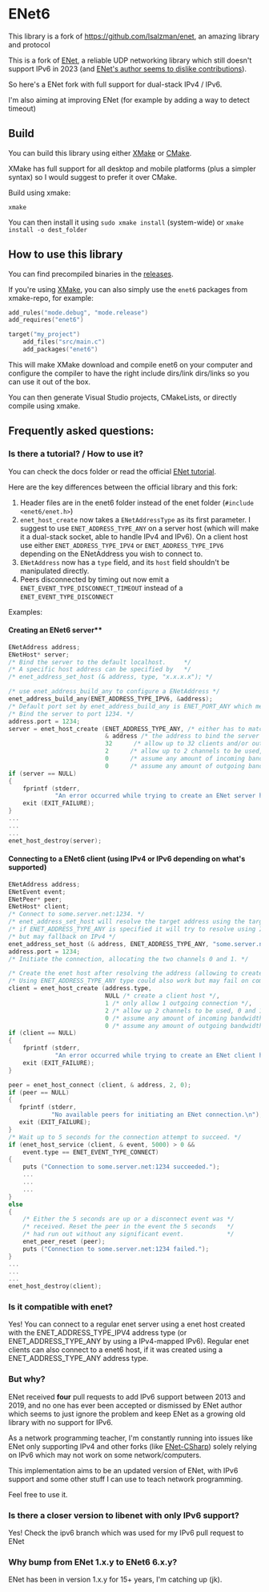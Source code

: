 # ENet6

This library is a fork of https://github.com/lsalzman/enet, an amazing library and protocol 

This is a fork of [ENet](https://github.com/lsalzman/enet), a reliable UDP networking library which still doesn't support IPv6 in 2023 (and [ENet's author seems to dislike contributions](https://github.com/lsalzman/enet/issues/78)).

So here's a ENet fork with full support for dual-stack IPv4 / IPv6.

I'm also aiming at improving ENet (for example by adding a way to detect timeout)

## Build

You can build this library using either [XMake](https://xmake.io) or [CMake](https://cmake.org/download/).

XMake has full support for all desktop and mobile platforms (plus a simpler syntax) so I would suggest to prefer it over CMake.

Build using xmake:

```
xmake
```

You can then install it using `sudo xmake install` (system-wide) or `xmake install -o dest_folder`

## How to use this library

You can find precompiled binaries in the [releases](https://github.com/SirLynix/enet6/releases/tag/v6.0.0).

If you're using [XMake](https://xmake.io), you can also simply use the `enet6` packages from xmake-repo, for example:
```lua
add_rules("mode.debug", "mode.release")
add_requires("enet6")

target("my_project")
    add_files("src/main.c")
    add_packages("enet6")
```

This will make XMake download and compile enet6 on your computer and configure the compiler to have the right include dirs/link dirs/links so you can use it out of the box.

You can then generate Visual Studio projects, CMakeLists, or directly compile using xmake.

## Frequently asked questions:

### Is there a tutorial? / How to use it?

You can check the docs folder or read the official [ENet tutorial](http://enet.bespin.org/Tutorial.html).

Here are the key differences between the official library and this fork:

1. Header files are in the enet6 folder instead of the enet folder (`#include <enet6/enet.h>`)
2. `enet_host_create` now takes a `ENetAddressType` as its first parameter. I suggest to use `ENET_ADDRESS_TYPE_ANY` on a server host (which will make it a dual-stack socket, able to handle IPv4 and IPv6). On a client host use either `ENET_ADDRESS_TYPE_IPV4` or `ENET_ADDRESS_TYPE_IPV6` depending on the ENetAddress you wish to connect to.
3. `ENetAddress` now has a `type` field, and its `host` field shouldn't be manipulated directly.
4. Peers disconnected by timing out now emit a `ENET_EVENT_TYPE_DISCONNECT_TIMEOUT` instead of a `ENET_EVENT_TYPE_DISCONNECT`

Examples:

#### Creating an ENet6 server**

```c
ENetAddress address;
ENetHost* server;
/* Bind the server to the default localhost.     */
/* A specific host address can be specified by   */
/* enet_address_set_host (& address, type, "x.x.x.x"); */

/* use enet_address_build_any to configure a ENetAddress */
enet_address_build_any(ENET_ADDRESS_TYPE_IPV6, &address);
/* Default port set by enet_address_build_any is ENET_PORT_ANY which means a random port, this is not convenient for a server */
/* Bind the server to port 1234. */
address.port = 1234;
server = enet_host_create (ENET_ADDRESS_TYPE_ANY, /* either has to match address->type or be ENET_ADDRESS_TYPE_ANY to dual stack the socket */
                           & address /* the address to bind the server host to */, 
                           32      /* allow up to 32 clients and/or outgoing connections */,
                           2      /* allow up to 2 channels to be used, 0 and 1 */,
                           0      /* assume any amount of incoming bandwidth */,
                           0      /* assume any amount of outgoing bandwidth */);
if (server == NULL)
{
    fprintf (stderr, 
             "An error occurred while trying to create an ENet server host.\n");
    exit (EXIT_FAILURE);
}
...
...
...
enet_host_destroy(server);
```

#### Connecting to a ENet6 client (using IPv4 or IPv6 depending on what's supported)

```c
ENetAddress address;
ENetEvent event;
ENetPeer* peer;
ENetHost* client;
/* Connect to some.server.net:1234. */
/* enet_address_set_host will resolve the target address using the target family */
/* if ENET_ADDRESS_TYPE_ANY is specified it will try to resolve using IPv6 if possible */
/* but may fallback on IPv4 */
enet_address_set_host (& address, ENET_ADDRESS_TYPE_ANY, "some.server.net");
address.port = 1234;
/* Initiate the connection, allocating the two channels 0 and 1. */

/* Create the enet host after resolving the address (allowing to create a IPv6 or IPv4 host) */
/* Using ENET_ADDRESS_TYPE_ANY type could also work but may fail on computers not supporting IPv6 at all */
client = enet_host_create (address.type,
                           NULL /* create a client host */,
                           1 /* only allow 1 outgoing connection */,
                           2 /* allow up 2 channels to be used, 0 and 1 */,
                           0 /* assume any amount of incoming bandwidth */,
                           0 /* assume any amount of outgoing bandwidth */);
if (client == NULL)
{
    fprintf (stderr, 
             "An error occurred while trying to create an ENet client host.\n");
    exit (EXIT_FAILURE);
}

peer = enet_host_connect (client, & address, 2, 0);    
if (peer == NULL)
{
   fprintf (stderr, 
            "No available peers for initiating an ENet connection.\n");
   exit (EXIT_FAILURE);
}
/* Wait up to 5 seconds for the connection attempt to succeed. */
if (enet_host_service (client, & event, 5000) > 0 &&
    event.type == ENET_EVENT_TYPE_CONNECT)
{
    puts ("Connection to some.server.net:1234 succeeded.");
    ...
    ...
    ...
}
else
{
    /* Either the 5 seconds are up or a disconnect event was */
    /* received. Reset the peer in the event the 5 seconds   */
    /* had run out without any significant event.            */
    enet_peer_reset (peer);
    puts ("Connection to some.server.net:1234 failed.");
}
...
...
...
enet_host_destroy(client);
```

### Is it compatible with enet?

Yes! You can connect to a regular enet server using a enet host created with the ENET_ADDRESS_TYPE_IPV4 address type (or ENET_ADDRESS_TYPE_ANY by using a IPv4-mapped IPv6). Regular enet clients can also connect to a enet6 host, if it was created using a ENET_ADDRESS_TYPE_ANY address type.

### But why?

ENet received **four** pull requests to add IPv6 support between 2013 and 2019, and no one has ever been accepted or dismissed by ENet author which seems to just ignore the problem and keep ENet as a growing old library with no support for IPv6.

As a network programming teacher, I'm constantly running into issues like ENet only supporting IPv4 and other forks (like [ENet-CSharp](https://github.com/nxrighthere/ENet-CSharp)) solely relying on IPv6 which may not work on some network/computers.

This implementation aims to be an updated version of ENet, with IPv6 support and some other stuff I can use to teach network programming.

Feel free to use it.

### Is there a closer version to libenet with only IPv6 support?

Yes! Check the ipv6 branch which was used for my IPv6 pull request to ENet

### Why bump from ENet 1.x.y to ENet6 6.x.y?

ENet has been in version 1.x.y for 15+ years, I'm catching up (jk).